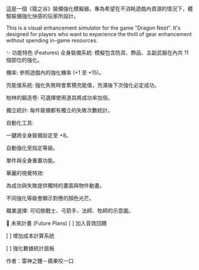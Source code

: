 這是一個《龍之谷》裝備強化模擬器。專為希望在不消耗遊戲內資源的情況下，體驗裝備強化快感的玩家所設計。

This is a visual enhancement simulator for the game "Dragon Nest". It's designed for players who want to experience the thrill of gear enhancement without spending in-game resources.

✨ 功能特色 (Features)
全身裝備系統: 模擬包含防具、飾品、主副武器在內共 11 個部位的強化。

機率: 參照遊戲內的強化機率 (+1 至 +15)。

充能值系統: 強化失敗時會累積充能值，充滿後下次強化必定成功。

柏林的鍛造卷: 可選擇使用道具將成功率加倍。

獨立統計: 每件裝備都有獨立的失敗次數統計。

自動化工具:

一鍵將全身裝備設定至 +8。

自動強化至指定等級。

單件與全身重置功能。

華麗的視覺特效:

為成功與失敗提供獨特的畫面與物件動畫。

不同強化等級會顯示對應的顏色光芒。

職業選擇: 可切換戰士、弓箭手、法師、牧師的示意圖。

📝 未來計畫 (Future Plans)
[ ] 加入音效回饋

[ ] 增加成本計算系統

[ ] 強化數據統計面板

作者：雷神之錘－蘋果咬一口
